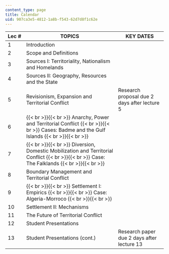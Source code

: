 ```yaml
---
content_type: page
title: Calendar
uid: 907ca3e5-4812-1a8b-f543-62d7d8f1c62e
---
```


| Lec # | TOPICS | KEY DATES |
| --- | --- | --- |
| 1 | Introduction | &nbsp; |
| 2 | Scope and Definitions | &nbsp; |
| 3 | Sources I: Territoriality, Nationalism and Homelands | &nbsp; |
| 4 | Sources II: Geography, Resources and the State | &nbsp; |
| 5 | Revisionism, Expansion and Territorial Conflict | Research proposal due 2 days after lecture 5 |
| 6 |  {{< br >}}{{< br >}} Anarchy, Power and Territorial Conflict {{< br >}}{{< br >}} Cases: Badme and the Gulf Islands {{< br >}}{{< br >}}  | &nbsp; |
| 7 |  {{< br >}}{{< br >}} Diversion, Domestic Mobilization and Territorial Conflict {{< br >}}{{< br >}} Case: The Falklands {{< br >}}{{< br >}}  | &nbsp; |
| 8 | Boundary Management and Territorial Conflict | &nbsp; |
| 9 |  {{< br >}}{{< br >}} Settlement I: Empirics {{< br >}}{{< br >}} Case: Algeria-Morroco {{< br >}}{{< br >}}  | &nbsp; |
| 10 | Settlement II: Mechanisms | &nbsp; |
| 11 | The Future of Territorial Conflict | &nbsp; |
| 12 | Student Presentations | &nbsp; |
| 13 | Student Presentations (cont.) | Research paper due 2 days after lecture 13